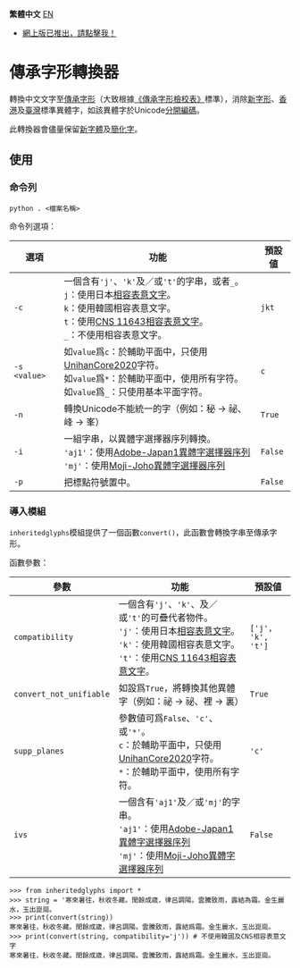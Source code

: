 **繁體中文** [EN](https://github.com/haydenwong7bm/inherited-glyphs-converter/blob/main/README_en.md)

* [網上版已推出，請點擊我！](https://haydenwong7bm.github.io/inherited-glyphs-converter/zh-tc/)

# 傳承字形轉換器
 轉換中文文字至[傳承字形](https://zh.wikipedia.org/wiki/%E8%88%8A%E5%AD%97%E5%BD%A2)（大致根據[《傳承字形檢校表》](https://github.com/ichitenfont/inheritedglyphs)標準），消除[新字形](https://zh.wikipedia.org/wiki/%E6%96%B0%E5%AD%97%E5%BD%A2)、[香港](https://zh.wikipedia.org/wiki/%E5%B8%B8%E7%94%A8%E5%AD%97%E5%AD%97%E5%BD%A2%E8%A1%A8)及[臺灣](https://zh.wikipedia.org/wiki/%E5%9C%8B%E5%AD%97%E6%A8%99%E6%BA%96%E5%AD%97%E9%AB%94)標準異體字，如該異體字於Unicode[分開編碼](https://zh.wikipedia.org/wiki/%E4%B8%AD%E6%97%A5%E9%9F%93%E7%B5%B1%E4%B8%80%E8%A1%A8%E6%84%8F%E6%96%87%E5%AD%97#%E8%AA%8D%E5%90%8C%E5%8E%9F%E5%89%87%E8%88%87%E5%8E%9F%E5%AD%97%E9%9B%86%E5%88%86%E9%9B%A2%E5%8E%9F%E5%89%87)。
 
 此轉換器會儘量保留[新字體](https://zh.wikipedia.org/wiki/%E6%96%B0%E5%AD%97%E4%BD%93)及[簡化字](https://zh.wikipedia.org/wiki/%E7%AE%80%E5%8C%96%E5%AD%97)。
 
 ## 使用
 
 ### 命令列
 
	python . <檔案名稱>
 
 命令列選項：
 
 | **選項** | **功能** | **預設値** |
 |---|---|---|
 | `-c` | 一個含有`'j'`、`'k'`及／或`'t'`的字串，或者`_`。<br>`j`：使用日本[相容表意文字](https://zh.wikipedia.org/wiki/%E4%B8%AD%E6%97%A5%E9%9F%93%E7%9B%B8%E5%AE%B9%E8%A1%A8%E6%84%8F%E6%96%87%E5%AD%97)。<br>`k`：使用韓國相容表意文字。<br>`t`：使用[CNS 11643相容表意文字](https://zh.wikipedia.org/wiki/%E4%B8%AD%E6%97%A5%E9%9F%93%E7%9B%B8%E5%AE%B9%E8%A1%A8%E6%84%8F%E6%96%87%E5%AD%97%E8%A3%9C%E5%85%85%E5%8D%80)。<br>`_`：不使用相容表意文字。 | `jkt` |
 | `-s <value>` | 如`value`爲`c`：於輔助平面中，只使用[UnihanCore2020](https://www.unicode.org/L2/L2019/19388-unihan-core-2020.pdf)字符。<br>如`value`爲`*`：於輔助平面中，使用所有字符。<br>如`value`爲`_`：只使用基本平面字符。 | `c` |
 | `-n` | 轉換Unicode不能統一的字（例如：秘 → 祕、峰 → 峯） | `True` |
 | `-i` | 一組字串，以異體字選擇器序列轉換。<br>`'aj1'`：使用[Adobe-Japan1異體字選擇器序列](https://unicode.org/ivd/data/2022-09-13/IVD_Charts_Adobe-Japan1.pdf)<br>`'mj'`：使用[Moji-Joho異體字選擇器序列](https://unicode.org/ivd/data/2022-09-13/IVD_Charts_Moji_Joho.pdf) | `False` |
 | `-p` | 把標點符號置中。 | `False` |
 
 ### 導入模組
 
 `inheritedglyphs`模組提供了一個函數`convert()`，此函數會轉換字串至傳承字形。
 
 函數參數：
 
 | **參數** | **功能** | **預設値** |
 |---|---|---|
 | `compatibility` | 一個含有`'j'`、`'k'`、及／或`'t'`的可疊代者物件。<br>`'j'`：使用日本[相容表意文字](https://zh.wikipedia.org/wiki/%E4%B8%AD%E6%97%A5%E9%9F%93%E7%9B%B8%E5%AE%B9%E8%A1%A8%E6%84%8F%E6%96%87%E5%AD%97)。<br>`'k'`：使用韓國相容表意文字。<br> `'t'`：使用[CNS 11643相容表意文字](https://zh.wikipedia.org/wiki/%E4%B8%AD%E6%97%A5%E9%9F%93%E7%9B%B8%E5%AE%B9%E8%A1%A8%E6%84%8F%E6%96%87%E5%AD%97%E8%A3%9C%E5%85%85%E5%8D%80)。 | `['j', 'k', 't']` |
 | `convert_not_unifiable` | 如設爲`True`，將轉換其他異體字（例如：祕 → 祕、裡 → 裏） | `True` |
 | `supp_planes` | 參數値可爲`False`、`'c'`、或`'*'`。<br>`c`：於輔助平面中，只使用[UnihanCore2020](https://www.unicode.org/L2/L2019/19388-unihan-core-2020.pdf)字符。<br>`*`：於輔助平面中，使用所有字符。 | `'c'` |
 | `ivs` | 一個含有`'aj1'`及／或`'mj'`的字串。<br>`'aj1'`：使用[Adobe-Japan1異體字選擇器序列](https://unicode.org/ivd/data/2022-09-13/IVD_Charts_Adobe-Japan1.pdf)<br>`'mj'`：使用[Moji-Joho異體字選擇器序列](https://unicode.org/ivd/data/2022-09-13/IVD_Charts_Moji_Joho.pdf) | `False` |
	
	>>> from inheritedglyphs import *
	>>> string = '寒來暑往，秋收冬藏。閏餘成歳，律吕調陽。雲騰致雨，露結為霜。金生麗水，玉出崑崗。
	>>> print(convert(string))
	寒來暑往，秋收冬藏。閏餘成歲，律呂調陽。雲騰致雨，露結爲霜。金生麗水，玉出崑崗。
	>>> print(convert(string, compatibility='j')) # 不使用韓國及CNS相容表意文字
	寒來暑往，秋收冬藏。閏餘成歳，律呂調陽。雲騰致雨，露結爲霜。金生麗水，玉出崑崗。
